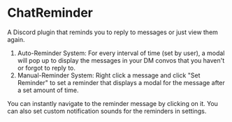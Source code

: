 # ChatReminder

A Discord plugin that reminds you to reply to messages or just view them again. 

1. Auto-Reminder System: For every interval of time (set by user), a modal will pop up to display the messages in your DM convos that you haven't or forgot to reply to.
2. Manual-Reminder System: Right click a message and click "Set Reminder" to set a reminder that displays a modal for the message
   after a set amount of time. 

You can instantly navigate to the reminder message by clicking on it. You can also set custom notification sounds for the reminders in settings.
